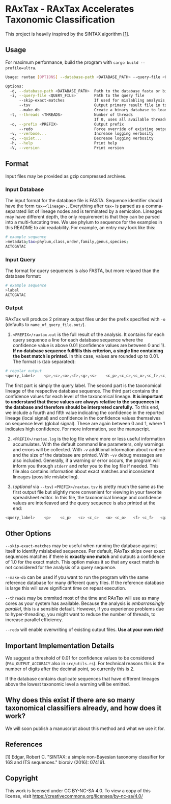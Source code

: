 # RAxTax - RAxTax Accelerates Taxonomic Classification

This project is heavily inspired by the SINTAX algorithm [[1]](#1).

## Usage

For maximum performance, build the program with `cargo build --profile=ultra`.

```sh
Usage: raxtax [OPTIONS] --database-path <DATABASE_PATH> --query-file <QUERY_FILE>

Options:
  -d, --database-path <DATABASE_PATH>  Path to the database fasta or bin file
  -i, --query-file <QUERY_FILE>        Path to the query file
      --skip-exact-matches             If used for mislabling analysis, you want to skip exact sequence matches
      --tsv                            Output primary result file in tsv format
      --make-db                        Create a binary database to load instead of a fasta file for repeated execution
  -t, --threads <THREADS>              Number of threads
                                       If 0, uses all available threads [default: 0]
  -o, --prefix <PREFIX>                Output prefix
      --redo                           Force override of existing output files
  -v, --verbose...                     Increase logging verbosity
  -q, --quiet...                       Decrease logging verbosity
  -h, --help                           Print help
  -V, --version                        Print version
```

## Format

Input files may be provided as gzip compressed archives.

### Input Database

The input format for the database file is FASTA. 
Sequence identifier should have the form `tax=<lineage>;`. 
Everything after `tax=` is parsed as a comma-separated list of lineage nodes and is terminated by a semicolon.
Lineages may have different depth, the only requirement is that they can be parsed into a multi-furcating tree.
We use phylum to sequence for the examples in this README to aid readability.
For example, an entry may look like this:

```sh
# example sequence
>metadata;tax=phylum,class,order,family,genus,species;
ACTCGATAC
```

### Input Query

The format for query sequences is also FASTA, but more relaxed than the database format:

```sh
# example sequence
>label
ACTCGATAC
```

### Output

RAxTax will produce 2 primary output files under the prefix specified with `-o` (defaults to `name_of_query_file.out/`).

1. `<PREFIX>/raxtax.out` is the full result of the analysis. It contains for each query sequence a line for each database sequence where the confidence value is above 0.01 (confidence values are between 0 and 1).
**If no database sequence fullfills this criterion, a single line containing the best match is printed**.
In this case, values are rounded up to 0.01.
The format is (tab separated):

```sh
# regular output
<query_label>    <p>,<c>,<o>,<f>,<g>,<s>    <c_p>,<c_c>,<c_o>,<c_f>,<c_g>,<c_s>  <local-signal>  <global-signal>
```

The first part is simply the query label.
The second part is the taxonomical lineage of the respective database sequence.
The third part contains the confidence values for each level of the taxonomical lineage.
**It is important to understand that these values are always relative to the sequences in the database and therefore should be interpreted carefully.**
To this end, we include a fourth and fifth value indicating the confidence in the reported lineage (local signal) and confidence in the confidence values themselves on sequence level (global signal).
These are again between 0 and 1, where 1 indicates high confidence.
For more information, see the manuscript.

2. `<PREFIX>/raxtax.log` is the log file where more or less useful information accumulates.
With the default command line parameters, only warnings and errors will be collected.
With `-v` additional information about runtime and the size of the database are printed.
With `-vv` debug messages are also included.
Generally, if a warning or error occurs, the program will inform you through `stderr` and refer you to the log file if needed.
This file also contains information about exact matches and inconsistent lineages (possible mislabeling).

4. (_optional_ via `--tsv`) `<PREFIX>/raxtax.tsv` is pretty much the same as the first output file but slightly more convenient for viewing in your favorite spreadsheet editor.
In this file, the taxonomical lineage and confidence values are interleaved and the query sequence is also printed at the end:

```sh
<query_label>    <p>    <c_p>   <c> <c_c>   <o> <c_o>   <f> <c_f>   <g> <c_g>   <s> <c_s>  <local-signal>  <global-signal>   <query_sequence>
```

## Other Options

`--skip-exact-matches` may be useful when running the database against itself to identify mislabeled sequences. Per default, RAxTax skips over exact sequences matches if there is **exactly one match** and outputs a confidence of 1.0 for the exact match.
This option makes it so that any exact match is not considered for the analysis of a query sequence.

`--make-db` can be used if you want to run the program with the same reference database for many different query files.
If the reference database is large this will save significant time on repeat execution.

`--threads` may be ommited most of the time and RAxTax will use as many cores as your system has available. Because the analysis is _embarrassingly parallel_, this is a sensible default.
However, if you experience problems due to hyper-threading, you might want to reduce the number of threads, to increase parallel efficiency.

`--redo` will enable overwriting of existing output files. **Use at your own risk!**

## Important Implementation Details

We suggest a threshold of 0.01 for confidence values to be considered (`F64_OUTPUT_ACCURACY` also in `src/utils.rs`).
For technical reasons this is the number of digits after the decimal point, so currently this is 2.

If the database contains duplicate sequences that have different lineages above the lowest taxonomic level a warning will be emitted.

## Why does this exist if there are so many taxonomical classifiers already, and how does it work?

We will soon publish a manuscript about this method and what we use it for.

## References
<a id="1">[1]</a>
Edgar, Robert C. "SINTAX: a simple non-Bayesian taxonomy classifier for 16S and ITS sequences." biorxiv (2016): 074161.

## Copyright
 This work is licensed under CC BY-NC-SA 4.0. 
 To view a copy of this license, visit https://creativecommons.org/licenses/by-nc-sa/4.0/

